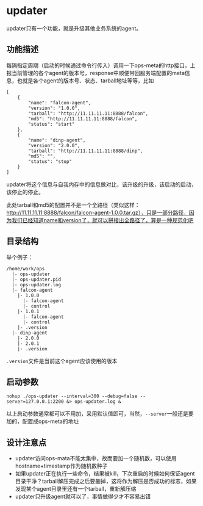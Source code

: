 # updater

updater只有一个功能，就是升级其他业务系统的agent。

## 功能描述

每隔指定周期（启动的时候通过命令行传入）调用一下ops-meta的http接口，上报当前管理的各个agent的版本号，response中顺便带回服务端配置的meta信息，也就是各个agent的版本号、状态、tarball地址等等，比如

```
[
    {
        "name": "falcon-agent",
        "version": "1.0.0",
        "tarball": "http://11.11.11.11:8888/falcon",
        "md5": "http://11.11.11.11:8888/falcon",
        "status": "start" 
    },
    {
        "name": "dinp-agent",
        "version": "2.0.0",
        "tarball": "http://11.11.11.11:8888/dinp",
        "md5": "",
        "status": "stop" 
    }
]
```

updater将这个信息与自我内存中的信息做对比，该升级的升级，该启动的启动，该停止的停止。

此处tarball和md5的配置并不是一个全路径（类似这样：http://11.11.11.11:8888/falcon/falcon-agent-1.0.0.tar.gz），只是一部分路径，因为我们已经知道name和version了，就可以拼接出全路径了，算是一种规范化吧

## 目录结构

举个例子：

```
/home/work/ops
  |- ops-updater
  |- ops-updater.pid
  |- ops-updater.log
  |- falcon-agent
    |- 1.0.0
      |- falcon-agent
      |- control
    |- 1.0.1
      |- falcon-agent
      |- control
    |- .version
  |- dinp-agent
    |- 2.0.0
    |- 2.0.1
    |- .version
```

`.version`文件是当前这个agent应该使用的版本

## 启动参数

```
nohup ./ops-updater --interval=300 --debug=false --server=127.0.0.1:2200 &> ops-updater.log &
```

以上启动参数通常都可以不用加，采用默认值即可，当然，`--server`一般还是要加的，配置成ops-meta的地址

## 设计注意点

- updater访问ops-mata不能太集中，故而要加一个随机数，可以使用hostname+timestamp作为随机数种子
- 如果updater正在执行一些命令，结果被kill，下次重启的时候如何保证agent目录干净？tarball解压完成之后要删掉，这将作为解压是否成功的标志，如果发现某个agent目录里还有一个tarball，重新解压缩
- updater只升级agent就可以了，事情做得少才不容易出错
